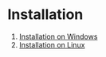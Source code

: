 Installation
============

1. [Installation on Windows](Installation-windows.md)
2. [Installation on Linux](Installation-linux.md)

